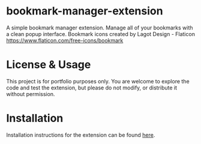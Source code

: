 # bookmark-manager-extension
 A simple bookmark manager extension. Manage all of your bookmarks with a clean popup interface. Bookmark icons created by Lagot Design - Flaticon https://www.flaticon.com/free-icons/bookmark

# License & Usage
 This project is for portfolio purposes only. You are welcome to explore the code and test the extension, but please do not modify, or distribute it without permission.
 
# Installation 
 Installation instructions for the extension can be found [here](https://devdiggers.com/how-to-load-an-unpacked-chrome-extension/).